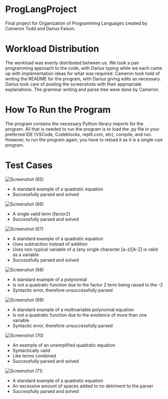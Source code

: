 # ProgLangProject
Final project for Organization of Programming Languages created by Cameron Todd and Darius Faison.

# Workload Distribution

The workload was evenly distributed between us. We took a pair programming approach to the code, with Darius typing while we each came up with implementation ideas for what was required. Cameron took hold of writing the README for the program, with Darius giving edits as necessary. Darius took care of posting the screenshots with their appropriate explanations. The grammar writing and parse tree were done by Cameron.

# How To Run the Program
The program contains the necessary Python library imports for the program. All that is needed to run the program is to load the .py file in your preferred IDE (VSCode, Codeblocks, replit.com, etc), compile, and run. However, to run the program again, you have to reload it as it is a single-use program.

# Test Cases
![Screenshot (65)](https://user-images.githubusercontent.com/33269709/116493974-e1e95900-a86d-11eb-99d7-a7b1383dd4a3.png)
-    A standard example of a quadratic equation
-    Successfully parsed and solved
  
![Screenshot (66)](https://user-images.githubusercontent.com/33269709/116493975-e1e95900-a86d-11eb-907c-805484128b5c.png)
-    A single valid term (factor2)
-    Successfully parsed and solved
  
![Screenshot (67)](https://user-images.githubusercontent.com/33269709/116493976-e1e95900-a86d-11eb-9dbf-b4ba763b19fe.png)
-    A standard example of a quadratic equation
-    Uses subtraction instead of addition
-    Uses non-typical variable of *q* (any single character [a-z][A-Z] is valid as a variable
-    Successfully parsed and solved
  
![Screenshot (68)](https://user-images.githubusercontent.com/33269709/116493977-e1e95900-a86d-11eb-96b5-8023ac0e05e6.png)
-    A standard example of a polynomial
-    Is not a quadratic function due to the factor 2 term being raised to the -2
-    Syntactic error, therefore unsuccessfully parsed
  
![Screenshot (69)](https://user-images.githubusercontent.com/33269709/116493978-e281ef80-a86d-11eb-8cfd-07126d689a6d.png)
-    A standard example of a multivariable polynomial equation
-    Is not a quadratic function due to the existence of more than one variable
-    Syntactic error, therefore unsuccessfully parsed
  
![Screenshot (70)](https://user-images.githubusercontent.com/33269709/116493979-e281ef80-a86d-11eb-9aed-7f28feec9eb0.png)
-    An example of an unsimplified quadratic equation
-    Syntactically valid
-    Like terms combined
-    Successfully parsed and solved
  
![Screenshot (71)](https://user-images.githubusercontent.com/33269709/116493980-e281ef80-a86d-11eb-813d-80b8881d3ea0.png)
-    A standard example of a quadratic equation
-    An excessive amount of spaces added to no detriment to the parser
-    Successfully parsed and solved
  

